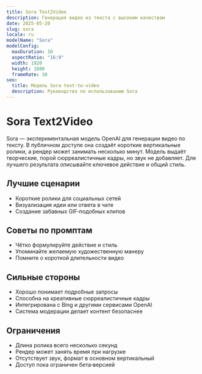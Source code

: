 ```yaml
---
title: Sora Text2Video
description: Генерация видео из текста с высоким качеством
date: 2025-05-20
slug: sora
locale: ru
modelName: "Sora"
modelConfig:
  maxDuration: 10
  aspectRatio: "16:9"
  width: 1920
  height: 1080
  frameRate: 30
seo:
  title: Модель Sora text-to-video
  description: Руководство по использованию Sora
---
```


# Sora Text2Video

Sora — экспериментальная модель OpenAI для генерации видео по тексту. В
публичном доступе она создаёт короткие вертикальные ролики, а рендер может
занимать несколько минут. Модель выдаёт творческие, порой сюрреалистичные
кадры, но звук не добавляет. Для лучшего результата описывайте ключевое действие
и общий стиль.

## Лучшие сценарии

- Короткие ролики для социальных сетей
- Визуализация идеи или ответа в чате
- Создание забавных GIF‑подобных клипов

## Советы по промптам

- Чётко формулируйте действие и стиль
- Упоминайте желаемую художественную манеру
- Помните о короткой длительности видео

## Сильные стороны

- Хорошо понимает подробные запросы
- Способна на креативные сюрреалистичные кадры
- Интегрирована с Bing и другими сервисами OpenAI
- Система модерации делает контент безопаснее

## Ограничения

- Длина ролика всего несколько секунд
- Рендер может занять время при нагрузке
- Отсутствует звук, формат в основном вертикальный
- Доступ пока ограничен бета‑версией
